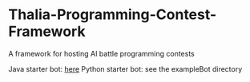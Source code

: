 # Thalia-Programming-Contest-Framework
A framework for hosting AI battle programming contests

Java starter bot: [here](https://github.com/kliyer-ai/StarterBot)
Python starter bot: see the exampleBot directory
